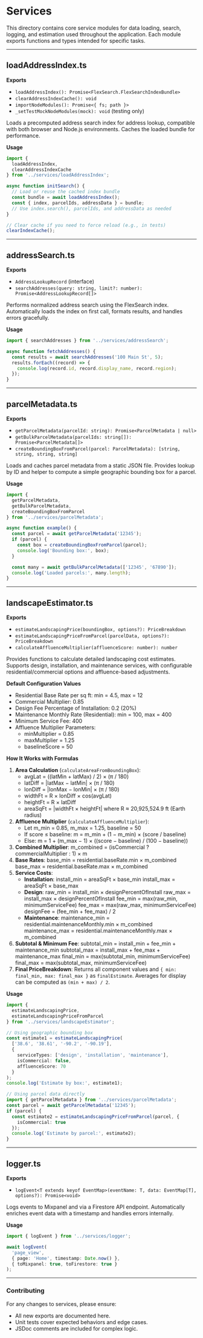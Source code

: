 # Services

This directory contains core service modules for data loading, search, logging, and estimation used throughout the application. Each module exports functions and types intended for specific tasks.

---

## loadAddressIndex.ts

**Exports**

- `loadAddressIndex(): Promise<FlexSearch.FlexSearchIndexBundle>`
- `clearAddressIndexCache(): void`
- `importNodeModules(): Promise<{ fs; path }>`
- `_setTestMockNodeModules(mock): void` (testing only)

Loads a precomputed address search index for address lookup, compatible with both browser and Node.js environments. Caches the loaded bundle for performance.

**Usage**

```ts
import {
  loadAddressIndex,
  clearAddressIndexCache
} from '../services/loadAddressIndex';

async function initSearch() {
  // Load or reuse the cached index bundle
  const bundle = await loadAddressIndex();
  const { index, parcelIds, addressData } = bundle;
  // Use index.search(), parcelIds, and addressData as needed
}

// Clear cache if you need to force reload (e.g., in tests)
clearIndexCache();
```

---

## addressSearch.ts

**Exports**

- `AddressLookupRecord` (interface)
- `searchAddresses(query: string, limit?: number): Promise<AddressLookupRecord[]>`

Performs normalized address search using the FlexSearch index. Automatically loads the index on first call, formats results, and handles errors gracefully.

**Usage**

```ts
import { searchAddresses } from '../services/addressSearch';

async function fetchAddresses() {
  const results = await searchAddresses('100 Main St', 5);
  results.forEach((record) => {
    console.log(record.id, record.display_name, record.region);
  });
}
```

---

## parcelMetadata.ts

**Exports**

- `getParcelMetadata(parcelId: string): Promise<ParcelMetadata | null>`
- `getBulkParcelMetadata(parcelIds: string[]): Promise<ParcelMetadata[]>`
- `createBoundingBoxFromParcel(parcel: ParcelMetadata): [string, string, string, string]`

Loads and caches parcel metadata from a static JSON file. Provides lookup by ID and helper to compute a simple geographic bounding box for a parcel.

**Usage**

```ts
import {
  getParcelMetadata,
  getBulkParcelMetadata,
  createBoundingBoxFromParcel
} from '../services/parcelMetadata';

async function example() {
  const parcel = await getParcelMetadata('12345');
  if (parcel) {
    const box = createBoundingBoxFromParcel(parcel);
    console.log('Bounding box:', box);
  }

  const many = await getBulkParcelMetadata(['12345', '67890']);
  console.log('Loaded parcels:', many.length);
}
```

---

## landscapeEstimator.ts

**Exports**

- `estimateLandscapingPrice(boundingBox, options?): PriceBreakdown`
- `estimateLandscapingPriceFromParcel(parcelData, options?): PriceBreakdown`
- `calculateAffluenceMultiplier(affluenceScore: number): number`

Provides functions to calculate detailed landscaping cost estimates. Supports design, installation, and maintenance services, with configurable residential/commercial options and affluence-based adjustments.

**Default Configuration Values**

- Residential Base Rate per sq ft: min = 4.5, max = 12
- Commercial Multiplier: 0.85
- Design Fee Percentage of Installation: 0.2 (20%)
- Maintenance Monthly Rate (Residential): min = 100, max = 400
- Minimum Service Fee: 400
- Affluence Multiplier Parameters:
  - minMultiplier = 0.85
  - maxMultiplier = 1.25
  - baselineScore = 50

**How It Works with Formulas**

1. **Area Calculation** (`calculateAreaFromBoundingBox`):
   - avgLat = ((latMin + latMax) / 2) × (π / 180)
   - latDiff = |latMax − latMin| × (π / 180)
   - lonDiff = |lonMax − lonMin| × (π / 180)
   - widthFt = R × lonDiff × cos(avgLat)
   - heightFt = R × latDiff
   - areaSqFt = |widthFt × heightFt|
     where R ≈ 20,925,524.9 ft (Earth radius)
2. **Affluence Multiplier** (`calculateAffluenceMultiplier`):
   - Let m_min = 0.85, m_max = 1.25, baseline = 50
   - If score ≤ baseline:
     m = m_min + (1 − m_min) × (score / baseline)
   - Else:
     m = 1 + (m_max − 1) × ((score − baseline) / (100 − baseline))
3. **Combined Multiplier**:
   m_combined = (isCommercial ? commercialMultiplier : 1) × m
4. **Base Rates**:
   base_min = residential.baseRate.min × m_combined
   base_max = residential.baseRate.max × m_combined
5. **Service Costs**:
   - **Installation**:
     install_min = areaSqFt × base_min
     install_max = areaSqFt × base_max
   - **Design**:
     raw_min = install_min × designPercentOfInstall
     raw_max = install_max × designPercentOfInstall
     fee_min = max(raw_min, minimumServiceFee)
     fee_max = max(raw_max, minimumServiceFee)
     designFee = (fee_min + fee_max) / 2
   - **Maintenance**:
     maintenance_min = residential.maintenanceMonthly.min × m_combined
     maintenance_max = residential.maintenanceMonthly.max × m_combined
6. **Subtotal & Minimum Fee**:
   subtotal_min = install_min + fee_min + maintenance_min
   subtotal_max = install_max + fee_max + maintenance_max
   final_min = max(subtotal_min, minimumServiceFee)
   final_max = max(subtotal_max, minimumServiceFee)
7. **Final PriceBreakdown**:
   Returns all component values and `{ min: final_min, max: final_max }` as `finalEstimate`.
   Averages for display can be computed as `(min + max) / 2`.

**Usage**

```ts
import {
  estimateLandscapingPrice,
  estimateLandscapingPriceFromParcel
} from '../services/landscapeEstimator';

// Using geographic bounding box
const estimate1 = estimateLandscapingPrice(
  ['38.6', '38.61', '-90.2', '-90.19'],
  {
    serviceTypes: ['design', 'installation', 'maintenance'],
    isCommercial: false,
    affluenceScore: 70
  }
);
console.log('Estimate by box:', estimate1);

// Using parcel data directly
import { getParcelMetadata } from '../services/parcelMetadata';
const parcel = await getParcelMetadata('12345');
if (parcel) {
  const estimate2 = estimateLandscapingPriceFromParcel(parcel, {
    isCommercial: true
  });
  console.log('Estimate by parcel:', estimate2);
}
```

---

## logger.ts

**Exports**

- `logEvent<T extends keyof EventMap>(eventName: T, data: EventMap[T], options?): Promise<void>`

Logs events to Mixpanel and via a Firestore API endpoint. Automatically enriches event data with a timestamp and handles errors internally.

**Usage**

```ts
import { logEvent } from '../services/logger';

await logEvent(
  'page_view',
  { page: 'Home', timestamp: Date.now() },
  { toMixpanel: true, toFirestore: true }
);
```

---

### Contributing

For any changes to services, please ensure:

- All new exports are documented here.
- Unit tests cover expected behaviors and edge cases.
- JSDoc comments are included for complex logic.
